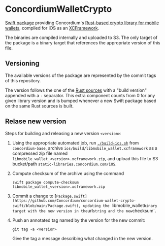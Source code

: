# ConcordiumWalletCrypto

[Swift package](https://developer.apple.com/documentation/xcode/swift-packages) providing Concordium's [Rust-based crypto library for mobile wallets](https://github.com/Concordium/concordium-base/tree/main/mobile_wallet), compiled for iOS as an [XCFramework](https://developer.apple.com/documentation/xcode/distributing-binary-frameworks-as-swift-packages).

The binaries are compiled internally and uploaded to S3. The only target of the package is a binary target that references the appropriate version of this file.

## Versioning

The available versions of the package are represented by the commit tags of this repository.

The version follows the one of the [Rust sources](https://github.com/Concordium/concordium-base/blob/main/mobile_wallet/Cargo.toml) with a "build version" appended with a `-` separator. This extra component counts from 0 for any given library version and is bumped whenever a new Swift package based on the same Rust sources is built.

## Relase new version

Steps for building and releasing a new version `<version>`:

1. Using the appropriate automated job, run [`./build-ios.sh`](https://github.com/Concordium/concordium-base/blob/main/mobile_wallet/scripts/build-ios.sh) from `concordium-base`, archive `ios/build/libmobile_wallet.xcframework` as a compressed zip file named `libmobile_wallet_<version>.xcframework.zip`, and upload this file to S3 bucket/path `static-libraries.concordium.com/iOS`.

2. Compute checksum of the archive using the command
   ```
   swift package compute-checksum libmobile_wallet_<version>.xcframework.zip
   ```

3. Commit a change to [`Package.swift](https://github.com/Concordium/concordium-wallet-crypto-swift/blob/main/Package.swift), updating the `libmobile_wallet` binary target with the new version in the `url` string and the new `checksum`.

4. Push an annotated tag named by the version for the new commit:
   ```
   git tag -a <version>
   ```
   Give the tag a message describing what changed in the new version.

